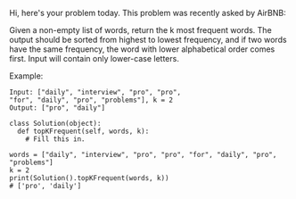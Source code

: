 Hi, here's your problem today. This problem was recently asked by AirBNB:

Given a non-empty list of words, return the k most frequent words. The output should be sorted from highest to lowest frequency, and if two words have the same frequency, the word with lower alphabetical order comes first. Input will contain only lower-case letters.

Example:
```
Input: ["daily", "interview", "pro", "pro", 
"for", "daily", "pro", "problems"], k = 2
Output: ["pro", "daily"]
```
```
class Solution(object):
  def topKFrequent(self, words, k):
    # Fill this in.

words = ["daily", "interview", "pro", "pro", "for", "daily", "pro", "problems"]
k = 2
print(Solution().topKFrequent(words, k))
# ['pro', 'daily']
```
